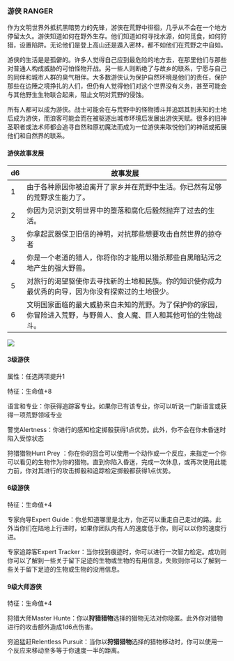 ### 游侠 RANGER

作为文明世界外抵抗黑暗势力的先锋，游侠在荒野中徘徊，几乎从不会在一个地方停留太久。游侠知道如何在野外生存。他们知道如何寻找水源，如何觅食，如何狩猎，设置陷阱。无论他们是登上高山还是遁入密林，都不如他们在荒野之中自如。

游侠的生活是是孤僻的。许多人觉得自己应到最危险的地方去，在那里他们与那些对普通人构成威胁的可怕怪物开战。另一些人则断绝了与故乡的联系，宁愿与自己的同伴和城市人群的臭气相伴。大多数游侠认为保护自然环境是他们的责任，保护那些在边陲之境挣扎的人们，但仍有人觉得他们对这个世界没有义务，甚至可能会与其他野生生物联合起来，阻止文明对荒野的侵蚀。

所有人都可以成为游侠。战士可能会在与荒野中的怪物搏斗并追踪其到未知的土地后成为游侠，而浪客可能会而在被驱逐出城市环境后发展出游侠天赋。很多的旧神圣职者或法术师都会追寻自然和原初魔法而成为一位游侠来取悦他们的神祇或拓展他们和自然界的联系。

#### 游侠故事发展

<table>
<thead>
<tr class="header">
<th>d6</th>
<th>故事发展</th>
</tr>
</thead>
<tbody>
<tr class="odd">
<td>1</td>
<td>由于各种原因你被迫离开了家乡并在荒野中生活。你已然有足够的荒野求生能力了。</td>
</tr>
<tr class="even">
<td>2</td>
<td>你因为见识到文明世界中的堕落和腐化后毅然抛弃了过去的生活。</td>
</tr>
<tr class="odd">
<td>3</td>
<td>你拿起武器保卫旧信的神明，对抗那些想要攻击自然世界的掠夺者</td>
</tr>
<tr class="even">
<td>4</td>
<td>你是一个老道的猎人，你将你的才能用以猎杀那些自黑暗玷污之地产生的强大野兽。</td>
</tr>
<tr class="odd">
<td>5</td>
<td>对旅行的渴望驱使你去寻找新的土地和民族。你的知识使你成为最优秀的向导，因为你没有探索过的土地很少。</td>
</tr>
<tr class="even">
<td>6</td>
<td>文明国家面临的最大威胁来自未知的荒野。为了保护你的家园，你冒险进入荒野，与野兽人、食人魔、巨人和其他可怕的生物战斗。</td>
</tr>
</tbody>
</table>

![](https://sdlpic.oss-cn-beijing.aliyuncs.com/pic/ranger.jpg)

#### 3级游侠

属性：任选两项提升1

特征：生命值+8

语言和专业：你获得追踪客专业。如果你已有该专业，你可以听说一门新语言或获得一项荒野领域专业

警觉Alertness：你进行的感知检定掷骰获得1点优势。此外，你不会在你未昏迷时陷入受惊状态

狩猎猎物Hunt Prey
：你在你的回合可以使用一个动作或一个反应，来指定一个你可以看见的生物作为你的猎物。直到你陷入昏迷，完成一次休息，或再次使用此能力前，你对其进行的攻击掷骰和追踪检定掷骰都获得1点优势。

#### 6级游侠

特征：生命值+4

专家向导Expert
Guide：你总知道哪里是北方，你还可以重走自己走过的路。此外当你们在陆地上行进时，如果你团队内有人的速度低于你，则可以以你的速度行进。

专家追踪客Expert
Tracker：当你找到痕迹时，你可以进行一次智力检定。成功则你可以了解到一些关于留下足迹的生物或生物的有用信息，失败则你可以了解到一些关于留下足迹的生物或生物的没用信息。

#### 9级大师游侠

特征：生命值+4

狩猎大师Master
Hunte：你以**狩猎猎物**选择的猎物无法对你隐匿。此外你对猎物进行的攻击额外造成1d6点伤害。

穷追猛赶Relentless
Pursuit：当你以**狩猎猎物**选择的猎物移动时，你可以使用一个反应来移动至多等于你速度一半的距离。
